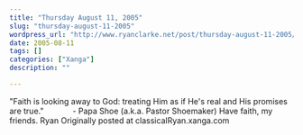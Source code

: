 ```yaml
---
title: "Thursday August 11, 2005"
slug: "thursday-august-11-2005"
wordpress_url: "http://www.ryanclarke.net/post/thursday-august-11-2005/"
date: 2005-08-11
tags: []
categories: ["Xanga"]
description: ""

---
```


"Faith is looking away to God: treating Him as if He's real and His promises are true."
             - Papa Shoe (a.k.a. Pastor Shoemaker)
 Have faith, my friends.
 Ryan
Originally posted at classicalRyan.xanga.com
